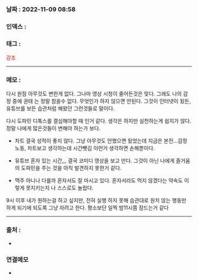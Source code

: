 ### 날짜 :  2022-11-09 08:58

### 인덱스 :

### 태그 :

<span style="color: red">강조</span>

----

### 메모 :

다시 원점
아무것도 변한게 없다.
그나마 영상 시청이 줄어든것은 맞다.
그래도 나의 감정 중에 권태 는 정말 참을수 없다.
무엇인가 하지 않으면 안된다. 그것이 인터넷이 됬든, 유튜브를 보든 
습관처럼 해왔던 그런것들로 말이다.

다시 도파민 디톡스를 결심해야할 때 인거 같다.
생각은 하지만 실천하는게 쉽지가 않다.
정말 나에게 많은것들이 변해야 하는가 보다.

- 차트
결국 성적이 좋지 않다.
그냥 아무것도 안했으면 됬었는데
지금은 본전...감정노동, 차트보고 생각하는데 시간뺏김 이런거 생각하면 손해뿐이다.

- 유튜브
혼자 있는 시간,,, 결국 코미디 영상을 보고 만다.
그것이 아닌 나에게 즐거움의 도파민을 주는 것을 아직 발견하지 못한거 같다.

- 맥주
아니나 다를까 혼자서도 잘 마시고 있다.
혼자서라도 먹지 않겠다는 약속도 이렇게 못지키는지 나 스스로도 놀랍다.

9시 이후 내가 원하는걸 하고 싶지만, 전혀 실행 하지 못해
습관대로 원치 않는 행동만 하게 되기에 되도록 그냥 자려고 한다.
평소보단 일찍 밤11시쯤 잠드는거 같다 

----
### 출처 :
-


### 연결메모
-








